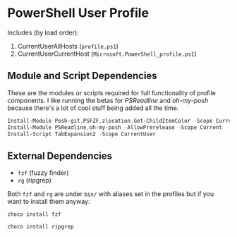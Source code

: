# PowerShell User Profile

Includes (by load order):
1. CurrentUserAllHosts (`profile.ps1`)
2. CurrentUserCurrentHost (`Microsoft.PowerShell_profile.ps1`)


## Module and Script Dependencies

These are the modules or scripts required for full functionality of profile components.
I like running the betas for _PSReadline_ and _oh-my-posh_ because there's a lot of cool stuff being added all the time.

````powershell
Install-Module Posh-git,PSFZF,zlocation,Get-ChildItemColor -Scope CurrentUser
Install-Module PSReadline,oh-my-posh -AllowPrerelease -Scope Current
Install-Script TabExpansion2 -Scope CurrentUser
````

## External Dependencies

- `fzf` (fuzzy finder)
- `rg` (ripgrep)

Both `fzf` and `rg` are under `bin/` with aliases set in the profiles but if you want to install them anyway:  

````pwsh
choco install fzf
````

````pwsh
choco install ripgrep
````
